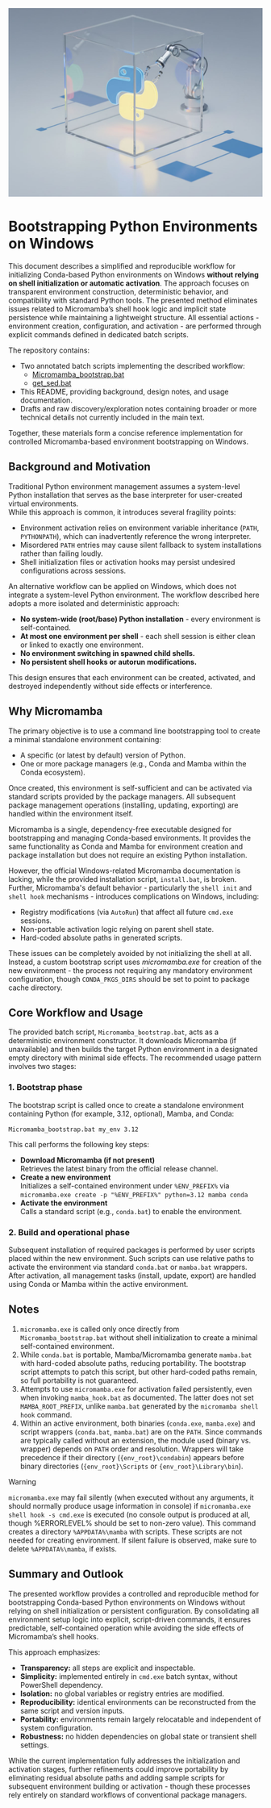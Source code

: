 ![](https://raw.githubusercontent.com/pchemguy/Field-Notes/refs/heads/main/03-python-env-windows/vis.jpg)

# **Bootstrapping Python Environments on Windows**

This document describes a simplified and reproducible workflow for initializing Conda-based Python environments on Windows **without relying on shell initialization or automatic activation**. The approach focuses on transparent environment construction, deterministic behavior, and compatibility with standard Python tools. The presented method eliminates issues related to Micromamba’s shell hook logic and implicit state persistence while maintaining a lightweight structure. All essential actions - environment creation, configuration, and activation - are performed through explicit commands defined in dedicated batch scripts.

The repository contains:
- Two annotated batch scripts implementing the described workflow:  
    - [Micromamba_bootstrap.bat](https://github.com/pchemguy/Field-Notes/blob/main/03-python-env-windows/Micromamba_bootstrap.bat)
    - [get_sed.bat](https://github.com/pchemguy/Field-Notes/blob/main/03-python-env-windows/get_sed.bat)
- This README, providing background, design notes, and usage documentation.
- Drafts and raw discovery/exploration notes containing broader or more technical details not currently included in the main text.

Together, these materials form a concise reference implementation for controlled Micromamba-based environment bootstrapping on Windows.

## **Background and Motivation**

Traditional Python environment management assumes a system-level Python installation that serves as the base interpreter for user-created virtual environments.  
While this approach is common, it introduces several fragility points:
- Environment activation relies on environment variable inheritance (`PATH`, `PYTHONPATH`), which can inadvertently reference the wrong interpreter.
- Misordered `PATH` entries may cause silent fallback to system installations rather than failing loudly.
- Shell initialization files or activation hooks may persist undesired configurations across sessions.

An alternative workflow can be applied on Windows, which does not integrate a system-level Python environment. The workflow described here adopts a more isolated and deterministic approach:
- **No system-wide (root/base) Python installation** - every environment is self-contained.
- **At most one environment per shell** - each shell session is either clean or linked to exactly one environment.
- **No environment switching in spawned child shells.**
- **No persistent shell hooks or autorun modifications.**

This design ensures that each environment can be created, activated, and destroyed independently without side effects or interference.

## **Why Micromamba**

The primary objective is to use a command line bootstrapping tool to create a minimal standalone environment containing:
- A specific (or latest by default) version of Python.
- One or more package managers (e.g., Conda and Mamba within the Conda ecosystem).

Once created, this environment is self-sufficient and can be activated via standard scripts provided by the package managers. All subsequent package management operations (installing, updating, exporting) are handled within the environment itself.

Micromamba is a single, dependency-free executable designed for bootstrapping and managing Conda-based environments. It provides the same functionality as Conda and Mamba for environment creation and package installation but does not require an existing Python installation.

However, the official Windows-related Micromamba documentation is lacking, while the provided installation script, `install.bat`, is broken. Further,
Micromamba's default behavior - particularly the `shell init` and `shell hook` mechanisms - introduces complications on Windows, including:
- Registry modifications (via `AutoRun`) that affect all future `cmd.exe` sessions.
- Non-portable activation logic relying on parent shell state.
- Hard-coded absolute paths in generated scripts.

These issues can be completely avoided by not initializing the shell at all. Instead, a custom bootstrap script uses *micromamba.exe* for creation of the new environment - the process not requiring any mandatory environment configuration, though `CONDA_PKGS_DIRS` should be set to point to package cache directory.

## **Core Workflow and Usage**

The provided batch script, `Micromamba_bootstrap.bat`, acts as a deterministic environment constructor. It downloads Micromamba (if unavailable) and then builds the target Python environment in a designated empty directory with minimal side effects. The recommended usage pattern involves two stages:

### **1. Bootstrap phase**

The bootstrap script is called once to create a standalone environment containing Python (for example, 3.12, optional), Mamba, and Conda:

```batch
Micromamba_bootstrap.bat my_env 3.12
```

This call performs the following key steps:
- **Download Micromamba (if not present)**  
    Retrieves the latest binary from the official release channel.
- **Create a new environment**  
    Initializes a self-contained environment under `%ENV_PREFIX%` via `micromamba.exe create -p "%ENV_PREFIX%" python=3.12 mamba conda`  
- **Activate the environment**  
    Calls a standard script (e.g., `conda.bat`) to enable the environment.

### **2. Build and operational phase**

Subsequent installation of required packages is performed by user scripts placed within the new environment. Such scripts can use relative paths to activate the environment via standard `conda.bat` or `mamba.bat` wrappers. After activation, all management tasks (install, update, export) are handled using Conda or Mamba within the active environment.

## **Notes**

1. `micromamba.exe` is called only once directly from `Micromamba_bootstrap.bat` without shell initialization to create a minimal self-contained environment.
2. While `conda.bat` is portable, Mamba/Micromamba generate `mamba.bat` with hard-coded absolute paths, reducing portability. The bootstrap script attempts to patch this script, but other hard-coded paths remain, so full portability is not guaranteed.
3. Attempts to use `micromamba.exe` for activation failed persistently, even when invoking `mamba_hook.bat` as documented. The latter does not set `MAMBA_ROOT_PREFIX`, unlike `mamba.bat` generated by the `micromamba shell hook` command.    
4. Within an active environment, both binaries (`conda.exe`, `mamba.exe`) and script wrappers (`conda.bat`, `mamba.bat`) are on the `PATH`. Since commands are typically called without an extension, the module used (binary vs. wrapper) depends on `PATH` order and resolution. Wrappers will take precedence if their directory (`{env_root}\condabin`) appears before binary directories (`{env_root}\Scripts` or `{env_root}\Library\bin`).

>[!WARNING]
>
>`micromamba.exe` may fail silently (when executed without any arguments, it should normally produce usage information in console) if `micromamba.exe shell hook -s cmd.exe` is executed (no console output is produced at all, though %ERRORLEVEL% should be set to non-zero value). This command creates a directory `%APPDATA%\mamba` with scripts. These scripts are not needed for creating environment. If silent failure is observed, make sure to delete `%APPDATA%\mamba`, if exists.

## **Summary and Outlook**

The presented workflow provides a controlled and reproducible method for bootstrapping Conda-based Python environments on Windows without relying on shell initialization or persistent configuration. By consolidating all environment setup logic into explicit, script-driven commands, it ensures predictable, self-contained operation while avoiding the side effects of Micromamba’s shell hooks.

This approach emphasizes:
- **Transparency:** all steps are explicit and inspectable.
- **Simplicity:** implemented entirely in `cmd.exe` batch syntax, without PowerShell dependency.
- **Isolation:** no global variables or registry entries are modified.
- **Reproducibility:** identical environments can be reconstructed from the same script and version inputs.
- **Portability:** environments remain largely relocatable and independent of system configuration.
- **Robustness:** no hidden dependencies on global state or transient shell settings.

While the current implementation fully addresses the initialization and activation stages, further refinements could improve portability by eliminating residual absolute paths and adding sample scripts for subsequent environment building or activation - though these processes rely entirely on standard workflows of conventional package managers.
